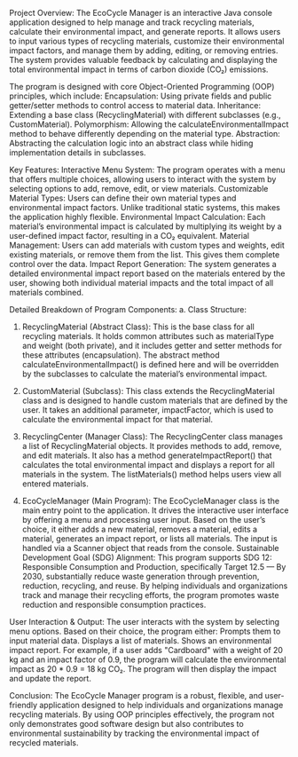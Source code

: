 Project Overview:
The EcoCycle Manager is an interactive Java console application designed to help manage and track recycling materials, calculate their environmental impact, and generate reports. It allows users to input various types of recycling materials, customize their environmental impact factors, and manage them by adding, editing, or removing entries. The system provides valuable feedback by calculating and displaying the total environmental impact in terms of carbon dioxide (CO₂) emissions.

The program is designed with core Object-Oriented Programming (OOP) principles, which include:
Encapsulation: Using private fields and public getter/setter methods to control access to material data.
Inheritance: Extending a base class (RecyclingMaterial) with different subclasses (e.g., CustomMaterial).
Polymorphism: Allowing the calculateEnvironmentalImpact method to behave differently depending on the material type.
Abstraction: Abstracting the calculation logic into an abstract class while hiding implementation details in subclasses.

Key Features:
Interactive Menu System: The program operates with a menu that offers multiple choices, allowing users to interact with the system by selecting options to add, remove, edit, or view materials.
Customizable Material Types: Users can define their own material types and environmental impact factors. Unlike traditional static systems, this makes the application highly flexible.
Environmental Impact Calculation: Each material’s environmental impact is calculated by multiplying its weight by a user-defined impact factor, resulting in a CO₂ equivalent.
Material Management: Users can add materials with custom types and weights, edit existing materials, or remove them from the list. This gives them complete control over the data.
Impact Report Generation: The system generates a detailed environmental impact report based on the materials entered by the user, showing both individual material impacts and the total impact of all materials combined.

Detailed Breakdown of Program Components:
a. Class Structure:

1. RecyclingMaterial (Abstract Class):
This is the base class for all recycling materials. It holds common attributes such as materialType and weight (both private), and it includes getter and setter methods for these attributes (encapsulation).
The abstract method calculateEnvironmentalImpact() is defined here and will be overridden by the subclasses to calculate the material’s environmental impact.

2. CustomMaterial (Subclass):
This class extends the RecyclingMaterial class and is designed to handle custom materials that are defined by the user. It takes an additional parameter, impactFactor, which is used to calculate the environmental impact for that material.

3. RecyclingCenter (Manager Class):
The RecyclingCenter class manages a list of RecyclingMaterial objects. It provides methods to add, remove, and edit materials. It also has a method generateImpactReport() that calculates the total environmental impact and displays a report for all materials in the system.
The listMaterials() method helps users view all entered materials.

4. EcoCycleManager (Main Program):
The EcoCycleManager class is the main entry point to the application. It drives the interactive user interface by offering a menu and processing user input.
Based on the user’s choice, it either adds a new material, removes a material, edits a material, generates an impact report, or lists all materials.
The input is handled via a Scanner object that reads from the console.
Sustainable Development Goal (SDG) Alignment:
This program supports SDG 12: Responsible Consumption and Production, specifically Target 12.5 — By 2030, substantially reduce waste generation through prevention, reduction, recycling, and reuse. By helping individuals and organizations track and manage their recycling efforts, the program promotes waste reduction and responsible consumption practices.

User Interaction & Output:
The user interacts with the system by selecting menu options. Based on their choice, the program either:
Prompts them to input material data.
Displays a list of materials.
Shows an environmental impact report.
For example, if a user adds "Cardboard" with a weight of 20 kg and an impact factor of 0.9, the program will calculate the environmental impact as 20 * 0.9 = 18 kg CO₂. The program will then display the impact and update the report.

Conclusion:
The EcoCycle Manager program is a robust, flexible, and user-friendly application designed to help individuals and organizations manage recycling materials. By using OOP principles effectively, the program not only demonstrates good software design but also contributes to environmental sustainability by tracking the environmental impact of recycled materials.
